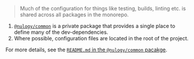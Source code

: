 > Much of the configuration for things like testing, builds, linting etc. is shared across all packages in the monorepo.

1. [`@nulogy/common`](https://github.com/nulogy/design-system/tree/master/common) is a private package that provides a single place to define many of the dev-dependencies.
2. Where possible, configuration files are located in the root of the project.

For more details, see the [`README.md` in the `@nulogy/common` pacakge](https://github.com/nulogy/design-system/blob/master/common/README.md).